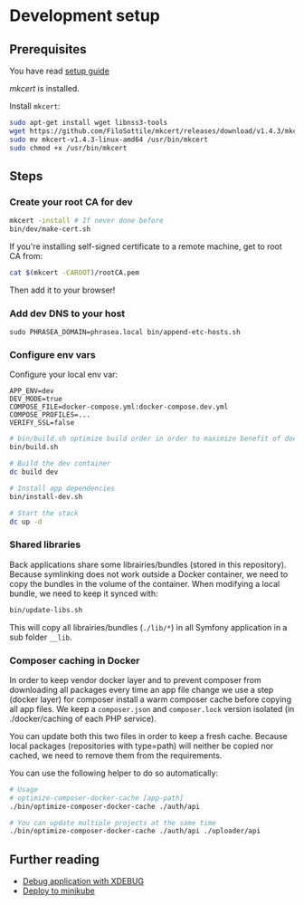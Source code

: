 # Development setup

## Prerequisites

You have read [setup guide](./setup.md)

*mkcert* is installed.

Install `mkcert`:

```bash
sudo apt-get install wget libnss3-tools
wget https://github.com/FiloSottile/mkcert/releases/download/v1.4.3/mkcert-v1.4.3-linux-amd64
sudo mv mkcert-v1.4.3-linux-amd64 /usr/bin/mkcert
sudo chmod +x /usr/bin/mkcert
```

## Steps

### Create your root CA for dev

```bash
mkcert -install # If never done before
bin/dev/make-cert.sh
```

If you're installing self-signed certificate to a remote machine, get to root CA from:

```bash
cat $(mkcert -CAROOT)/rootCA.pem
```

Then add it to your browser!

### Add dev DNS to your host

```
sudo PHRASEA_DOMAIN=phrasea.local bin/append-etc-hosts.sh
```

### Configure env vars

Configure your local env var:
```dotenv
APP_ENV=dev
DEV_MODE=true
COMPOSE_FILE=docker-compose.yml:docker-compose.dev.yml
COMPOSE_PROFILES=...
VERIFY_SSL=false
```

```bash
# bin/build.sh optimize build order in order to maximize benefit of docker layer caching: 
bin/build.sh

# Build the dev container
dc build dev

# Install app dependencies
bin/install-dev.sh

# Start the stack
dc up -d
```

### Shared libraries

Back applications share some librairies/bundles (stored in this repository).
Because symlinking does not work outside a Docker container, we need to copy the bundles in the volume of the container.
When modifying a local bundle, we need to keep it synced with:

```bash
bin/update-libs.sh
```

This will copy all librairies/bundles (`./lib/*`) in all Symfony application in a sub folder `__lib`.

### Composer caching in Docker

In order to keep vendor docker layer and to prevent composer from downloading all packages every time an app file change
we use a step (docker layer) for composer install a warm composer cache before copying all app files.
We keep a `composer.json` and `composer.lock` version isolated (in ./docker/caching of each PHP service).

You can update both this two  files in order to keep a fresh cache.
Because local packages (repositories with type=path) will neither be copied nor cached, we need to remove them from the requirements.

You can use the following helper to do so automatically:
```bash
# Usage
# optimize-composer-docker-cache [app-path]
./bin/optimize-composer-docker-cache ./auth/api

# You can update multiple projects at the same time
./bin/optimize-composer-docker-cache ./auth/api ./uploader/api
```

## Further reading

- [Debug application with XDEBUG](./xdebug.md)
- [Deploy to minikube](./minikube.md)
